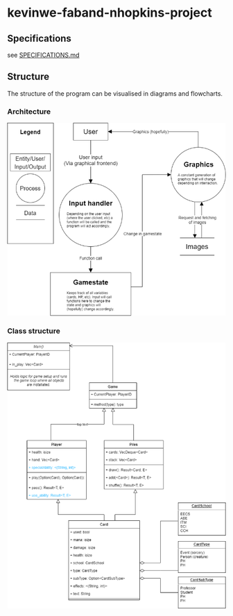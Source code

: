 # kevinwe-faband-nhopkins-project

## Specifications

see [SPECIFICATIONS.md](https://github.com/INDAPlus20/kevinwe-faband-nhopkins-project/blob/main/SPECIFICATIONS.md)

## Structure

The structure of the program can be visualised in diagrams and flowcharts.

### Architecture

![](./architecture/architecture_0.1.0.png)

### Class structure

![](./architecture/structure_0.1.0.png)
